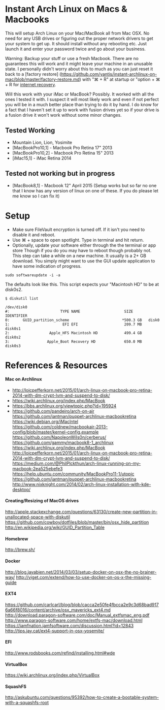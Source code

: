 # Instant Arch Linux on Macs & Macbooks

This will setup Arch Linux on your Mac/MacBook all from Mac OSX. No need for any USB drives or figuring out the proper network drivers to get your
system to get up. It should install without any rebooting etc. Just launch it and enter your password twice and go about your business.

Warning: Backup your stuff or use a fresh Macbook. There are no guarantees this will work and it might leave your machine in an unusable 
state. I personally didn't worry about this to much as you can just reset it back to a [factory restore]
(https://github.com/yantis/instant-archlinux-on-mac/blob/master/factory-restore.md) with "⌘ + R" at startup 
or "option + ⌘  + R for [internet recovery](https://github.com/yantis/instant-archlinux-on-mac/blob/master/factory-restore.md).

Will this work with your iMac or MacBook? Possibly. It worked with all the ones I tested it with. I suspect it will most likely work and even if not perfect
you will be in a much better place than trying to do it by hand. I do know for a fact that I haven't set it up to work with fusion drives yet
so if your drive is a fusion drive it won't work without some minor changes.

## Tested Working
* Mountain Lion, Lion, Yosimite
* [MacBookPro10,1] - Macbook Pro Retina 17" 2013
* [MacBookPro10,2] - Macbook Pro Retina 15" 2013
* [iMac15,1] - iMac Retina 2014

## Tested not working but in progress
* [MacBook8,1] - Macbook 12" April 2015 (Setup works but so far no one that I know has any version of linux on one of these. If you do please let me know so I can fix it)


# Setup
* Make sure FileVault encryption is turned off. If it isn't you need to disable it and reboot.
* Use ⌘ + space to open spotlight. Type in terminal and hit return.
* Optionally, update your software either through the the terminal or app store  Though if you do you may have to reboot though probably not.
This step can take a while on a new machine. It usually is a 2+ GB download. You simply might want to use the GUI update application to have some indication of progress.
```
sudo softwareupdate -i -a
```

The defaults look like this. This script expects your "Macintosh HD" to be at disk0s2.

```
$ diskutil list

/dev/disk0
#:                       TYPE NAME                    SIZE       IDENTIFIER
0:      GUID_partition_scheme                        *500.3 GB   disk0
1:                        EFI EFI                     209.7 MB   disk0s1
2:                  Apple_HFS Macintosh HD            499.4 GB   disk0s2
3:                 Apple_Boot Recovery HD             650.0 MB   disk0s3
```

# References & Resources

#### Mac on Archlinux 
* http://loicpefferkorn.net/2015/01/arch-linux-on-macbook-pro-retina-2014-with-dm-crypt-lvm-and-suspend-to-disk/
* https://wiki.archlinux.org/index.php/MacBook
* https://bbs.archlinux.org/viewtopic.php?id=195924
* https://github.com/pandeiro/arch-on-air
https://github.com/jantman/puppet-archlinux-macbookretina
https://wiki.debian.org/iMacIntel
https://github.com/coldnew/macbookair-2013-config/blob/master/kernel-config.example
https://github.com/NapoleonWils0n/cerberus/
https://github.com/gammy/macbook8-1_archlinux
https://wiki.archlinux.org/index.php/MacBook
http://loicpefferkorn.net/2015/01/arch-linux-on-macbook-pro-retina-2014-with-dm-crypt-lvm-and-suspend-to-disk/
https://medium.com/@PhilPlckthun/arch-linux-running-on-my-macbook-2ea525ebefe3
https://help.ubuntu.com/community/MacBookPro11-1/utopic
https://github.com/jantman/puppet-archlinux-macbookretina
http://www.nixknight.com/2014/02/arch-linux-installation-with-kde-desktop/

#### Creating/Resizing of MacOS drives
http://apple.stackexchange.com/questions/63130/create-new-partition-in-unallocated-space-with-diskutil
https://github.com/cowboy/dotfiles/blob/master/bin/osx_hide_partition
http://en.wikipedia.org/wiki/GUID_Partition_Table

#### Homebrew
http://brew.sh/

#### Docker
http://blog.javabien.net/2014/03/03/setup-docker-on-osx-the-no-brainer-way/
http://viget.com/extend/how-to-use-docker-on-os-x-the-missing-guide

#### EXT4
https://github.com/carlcarl/blog/blob/cacca2e50fe4fbcca2e9c3d68bad9176a66f8016/content/archive/osx_mavericks_ext4.md
http://download.paragon-software.com/doc/Manual_extfsmac_eng.pdf
http://www.paragon-software.com/home/extfs-mac/download.html
https://jamfnation.jamfsoftware.com/discussion.html?id=12843
http://tips.jay.cat/ext4-support-in-osx-yosemite/

#### EFI
http://www.rodsbooks.com/refind/installing.html#wde

#### VirtualBox
https://wiki.archlinux.org/index.php/VirtualBox

#### SquashFS
http://askubuntu.com/questions/95392/how-to-create-a-bootable-system-with-a-squashfs-root
